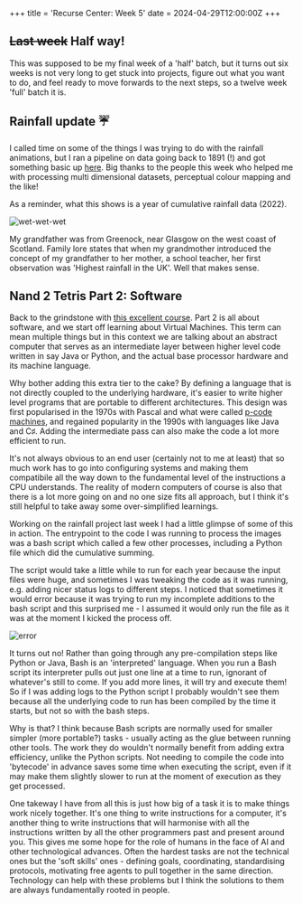 +++
title = 'Recurse Center: Week 5'
date = 2024-04-29T12:00:00Z
+++

## ~~Last week~~ Half way!

This was supposed to be my final week of a 'half' batch, but it turns out six weeks is not very long to get stuck into projects, figure out what you want to do, and feel ready to move forwards to the next steps, so a twelve week 'full' batch it is.

## Rainfall update ☔️

I called time on some of the things I was trying to do with the rainfall animations, but I ran a pipeline on data going back to 1891 (!) and got something basic up [here](https://yeo-yeo.github.io/oh-baby-its-raining/).  Big thanks to the people this week who helped me with processing multi dimensional datasets, perceptual colour mapping and the like!

As a reminder, what this shows is a year of cumulative rainfall data (2022).

![wet-wet-wet](/2022-rainfall.gif)

My grandfather was from Greenock, near Glasgow on the west coast of Scotland.  Family lore states that when my grandmother introduced the concept of my grandfather to her mother, a school teacher, her first observation was 'Highest rainfall in the UK'.  Well that makes sense.

## Nand 2 Tetris Part 2: Software

Back to the grindstone with [this excellent course](https://www.nand2tetris.org/).  Part 2 is all about software, and we start off learning about Virtual Machines.  This term can mean multiple things but in this context we are talking about an abstract computer that serves as an intermediate layer between higher level code written in say Java or Python, and the actual base processor hardware and its machine language.

Why bother adding this extra tier to the cake? By defining a language that is not directly coupled to the underlying hardware, it's easier to write higher level programs that are portable to different architectures.  This design was first popularised in the 1970s with Pascal and what were called [p-code machines](https://en.wikipedia.org/wiki/P-code_machine), and regained popularity in the 1990s with languages like Java and C♯.  Adding the intermediate pass can also make the code a lot more efficient to run.

It's not always obvious to an end user (certainly not to me at least) that so much work has to go into configuring systems and making them compatibile all the way down to the fundamental level of the instructions a CPU understands.  The reality of modern computers of course is also that there is a lot more going on and no one size fits all approach, but I think it's still helpful to take away some over-simplified learnings.

Working on the rainfall project last week I had a little glimpse of some of this in action.  The entrypoint to the code I was running to process the images was a bash script which called a few other processes, including a Python file which did the cumulative summing.

The script would take a little while to run for each year because the input files were huge, and sometimes I was tweaking the code as it was running, e.g. adding nicer status logs to different steps.  I noticed that sometimes it would error because it was trying to run my incomplete additions to the bash script and this surprised me - I assumed it would only run the file as it was at the moment I kicked the process off.

![error](/hold-your-horses.png)

It turns out no!  Rather than going through any pre-compilation steps like Python or Java, Bash is an 'interpreted' language. When you run a Bash script its interpreter pulls out just one line at a time to run, ignorant of whatever's still to come.  If you add more lines, it will try and execute them!  So if I was adding logs to the Python script I probably wouldn't see them because all the underlying code to run has been compiled by the time it starts, but not so with the bash steps.

Why is that?  I think because Bash scripts are normally used for smaller simpler (more portable?) tasks - usually acting as the glue between running other tools.  The work they do wouldn't normally benefit from adding extra efficiency, unlike the Python scripts.  Not needing to compile the code into 'bytecode' in advance saves some time when executing the script, even if it may make them slightly slower to run at the moment of execution as they get processed.

One takeway I have from all this is just how big of a task it is to make things work nicely together.  It's one thing to write instructions for a computer, it's another thing to write instructions that will harmonise with all the instructions written by all the other programmers past and present around you.  This gives me some hope for the role of humans in the face of AI and other technological advances.  Often the hardest tasks are not the technical ones but the 'soft skills' ones - defining goals, coordinating, standardising protocols, motivating free agents to pull together in the same direction.  Technology can help with these problems but I think the solutions to them are always fundamentally rooted in people.